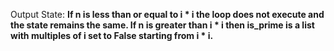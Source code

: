 Output State: **If n is less than or equal to i * i the loop does not execute and the state remains the same. If n is greater than i * i then is_prime is a list with multiples of i set to False starting from i * i.**